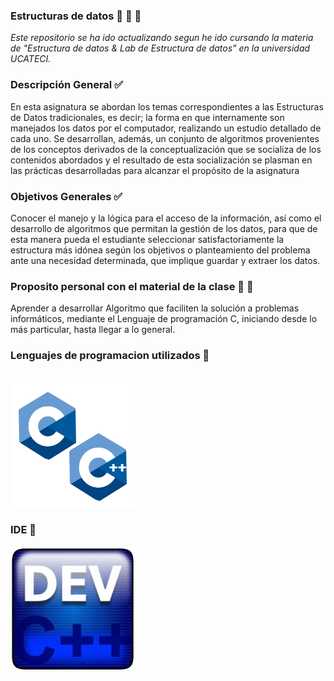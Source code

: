 ### Estructuras de datos  :date: :pushpin: :book: 
_Este repositorio se ha ido actualizando segun he ido cursando la materia de "Estructura de datos & Lab de Estructura de datos" en la universidad UCATECI._


###  Descripción General :white_check_mark:

En esta asignatura se abordan los temas correspondientes a las Estructuras de Datos tradicionales, es decir; la forma en que internamente son manejados los datos por el computador, realizando un estudio detallado de cada uno. Se desarrollan, además, un conjunto de algoritmos  provenientes de los conceptos derivados de la conceptualización que se socializa de los contenidos abordados y el resultado de esta socialización se plasman en las prácticas desarrolladas para alcanzar el propósito de la asignatura

###  Objetivos Generales :white_check_mark:
 Conocer el manejo y la lógica para el acceso de la información,  así como el desarrollo de  algoritmos que permitan la gestión de los datos, para que de esta manera pueda el estudiante seleccionar satisfactoriamente la estructura más idónea según los objetivos o planteamiento del problema ante una necesidad  determinada, que implique guardar y extraer los datos.

 ###  Proposito personal con el material de la clase :open_book: :pushpin:
 Aprender a desarrollar Algoritmo que faciliten la solución a problemas informáticos, mediante el Lenguaje de programación C, iniciando desde lo más particular, hasta llegar a lo general.


 ### Lenguajes de programacion utilizados :pushpin: 
 <br>
 <img src="./img/c.png" with="50%" heigh="50%">
<br>

### IDE :pushpin:

 <img src="./img/dev.jpg" with="50%" heigh="50%" alt="Dev-C++ ">
<br>

